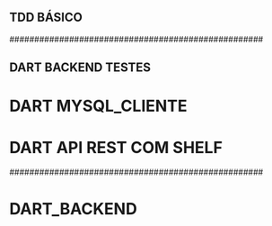 ## TDD BÁSICO ##
###################################################
## DART BACKEND TESTES  

# DART MYSQL_CLIENTE
# DART API REST COM SHELF

###################################################
# DART_BACKEND
